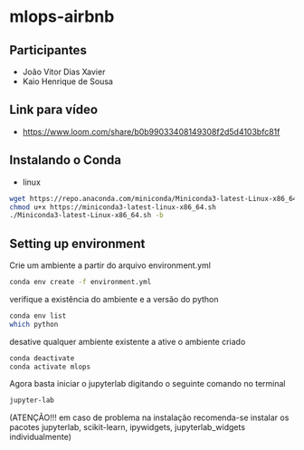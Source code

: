 # mlops-airbnb

## Participantes
- João Vitor Dias Xavier
- Kaio Henrique de Sousa

## Link para vídeo

- https://www.loom.com/share/b0b99033408149308f2d5d4103bfc81f

## Instalando o Conda
- linux

```bash
wget https://repo.anaconda.com/miniconda/Miniconda3-latest-Linux-x86_64.sh
chmod u+x https://miniconda3-latest-linux-x86_64.sh
./Miniconda3-latest-Linux-x86_64.sh -b
```

## Setting up environment
Crie um ambiente a partir do arquivo environment.yml

```bash
conda env create -f environment.yml
```

verifique a existência do ambiente e a versão do python

```bash
conda env list
which python
```
desative qualquer ambiente existente a ative o ambiente criado

```bash
conda deactivate
conda activate mlops
```

Agora basta iniciar o jupyterlab digitando o seguinte comando no terminal

```bash
jupyter-lab
```

(ATENÇÃO!!! em caso de problema na instalação recomenda-se instalar os pacotes jupyterlab, scikit-learn, ipywidgets, jupyterlab_widgets individualmente)
